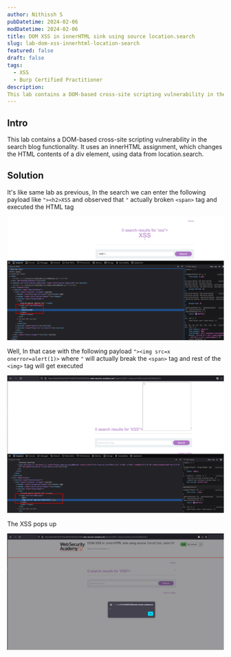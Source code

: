 ```yaml
---
author: Nithissh S
pubDatetime: 2024-02-06
modDatetime: 2024-02-06
title: DOM XSS in innerHTML sink using source location.search
slug: lab-dom-xss-innerhtml-location-search
featured: false
draft: false
tags:
  - XSS
  - Burp Certified Practitioner
description:
This lab contains a DOM-based cross-site scripting vulnerability in the search blog functionality. It uses an innerHTML assignment, which changes the HTML contents of a div element, using data from location.search. 
---
```


## Intro

This lab contains a DOM-based cross-site scripting vulnerability in the search blog functionality. It uses an innerHTML assignment, which changes the HTML contents of a div element, using data from location.search. 

## Solution

It's like same lab as previous, In the search we can enter the following payload like `"><h2>XSS` and observed that `"` actually broken `<span>` tag and executed the HTML tag 


![](../../assets/images/portswigger/XSS/apprentice/xss-15.png)


Well, In that case with the following payload `"><img src=x onerror=alert(1)>` where `"` will actually break the `<span>` tag and rest of the `<img>` tag will get executed 


![](../../assets/images/portswigger/XSS/apprentice/xss-16.png)


The XSS pops up 


![](../../assets/images/portswigger/XSS/apprentice/xss-17.png)